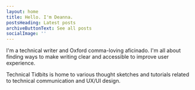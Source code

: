 ```yaml
---
layout: home
title: Hello. I'm Deanna.
postsHeading: Latest posts
archiveButtonText: See all posts
socialImage: ''
---
```


<link href="https://github.com/technicaltidbits" rel="me">



I'm a technical writer and Oxford comma-loving aficinado. I'm all about finding ways to make writing clear and accessible to improve user experience.

Technical Tidbits is home to various thought sketches and tutorials related to technical communication and UX/UI design.